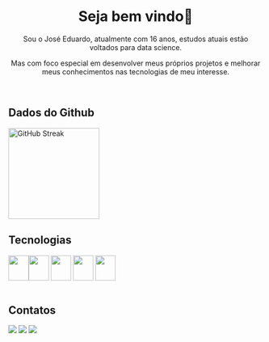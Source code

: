 <h1 style align="center"> Seja bem vindo👋</h1>
<p style align="center"> Sou o José Eduardo, atualmente com 16 anos, estudos atuais estão voltados para data science.</p>
<p style align="center"> Mas com foco especial em desenvolver meus próprios projetos e melhorar meus conhecimentos nas tecnologias de meu interesse.</p>
<br>
</div>

## Dados do Github
<div>
<img height="180px"src="https://streak-stats.demolab.com?user=Josees0&theme=github-dark-blue&border_radius=5&locale=pt_BR&mode=weekly" alt="GitHub Streak" />

## Tecnologias
  
<img align="center" height="50" width="40" src= "https://cdn.jsdelivr.net/gh/devicons/devicon/icons/javascript/javascript-original.svg" /><img align="center" height="50" width="40" src= "https://devicon-website.vercel.app/api/python/original.svg" /> <img align="center" height="50" width="40" src="https://cdn.jsdelivr.net/gh/devicons/devicon@latest/icons/r/r-original.svg"> <img align="center" height="50" width="40" src="https://cdn.jsdelivr.net/gh/devicons/devicon@latest/icons/jupyter/jupyter-original-wordmark.svg"> <img align="center" height="50" width="40" src="https://cdn.jsdelivr.net/gh/devicons/devicon@latest/icons/raspberrypi/raspberrypi-original.svg">
<br><br>

## Contatos

<a href="mailto:jeducerqueira09@gmail.com"><img src="https://img.shields.io/badge/Gmail-D14836?style=for-the-badge&logo=gmail&logoColor=white" /></a> <a href="https://wa.me/43991611718" target="_blank"><img src="https://img.shields.io/badge/WhatsApp-25D366?style=for-the-badge&logo=whatsapp&logoColor=white" /></a> <img src="https://dcbadge.limes.pink/api/shield/859767256561090600" />
